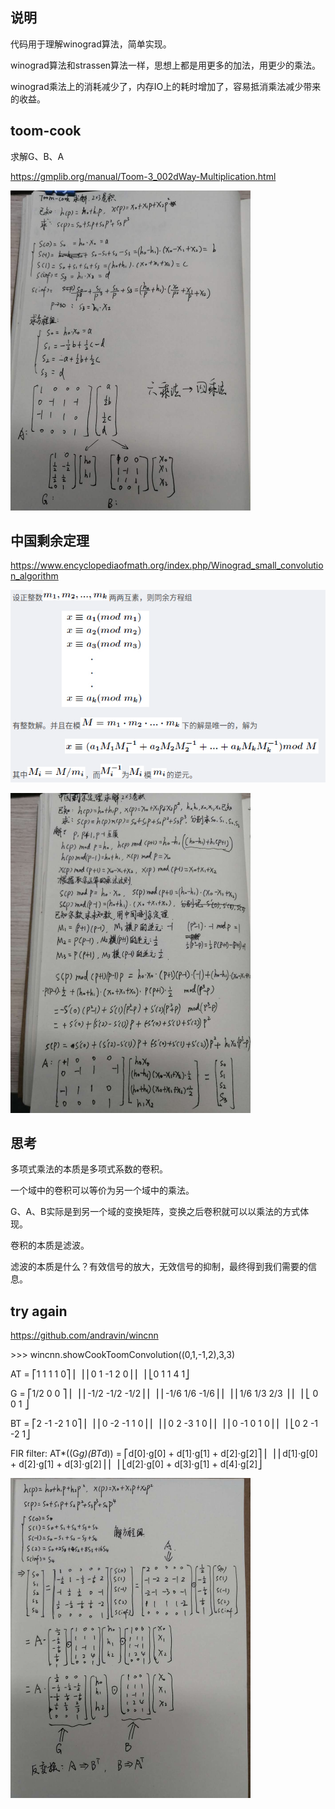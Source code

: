 ## 说明

代码用于理解winograd算法，简单实现。

winograd算法和strassen算法一样，思想上都是用更多的加法，用更少的乘法。

winograd乘法上的消耗减少了，内存IO上的耗时增加了，容易抵消乘法减少带来的收益。

## toom-cook

求解G、B、A

https://gmplib.org/manual/Toom-3_002dWay-Multiplication.html

<img src="res/toom-cook.jpeg" alt="toom-cook" style="zoom:50%;" />



## 中国剩余定理

https://www.encyclopediaofmath.org/index.php/Winograd_small_convolution_algorithm

![image-20200424153932122](res/image-20200424153932122.png)

<img src="res/crt.jpeg" alt="crt" style="zoom:50%;" />

## 思考

多项式乘法的本质是多项式系数的卷积。

一个域中的卷积可以等价为另一个域中的乘法。

G、A、B实际是到另一个域的变换矩阵，变换之后卷积就可以以乘法的方式体现。

卷积的本质是滤波。

滤波的本质是什么？有效信号的放大，无效信号的抑制，最终得到我们需要的信息。

## try again

https://github.com/andravin/wincnn

\>>> wincnn.showCookToomConvolution((0,1,-1,2),3,3)

AT = 
⎡1  1  1   1  0⎤
⎢              ⎥
⎢0  1  -1  2  0⎥
⎢              ⎥
⎣0  1  1   4  1⎦

G = 
⎡1/2    0     0  ⎤
⎢                ⎥
⎢-1/2  -1/2  -1/2⎥
⎢                ⎥
⎢-1/6  1/6   -1/6⎥
⎢                ⎥
⎢1/6   1/3   2/3 ⎥
⎢                ⎥
⎣ 0     0     1  ⎦

BT = 
⎡2  -1  -2  1   0⎤
⎢                ⎥
⎢0  -2  -1  1   0⎥
⎢                ⎥
⎢0  2   -3  1   0⎥
⎢                ⎥
⎢0  -1  0   1   0⎥
⎢                ⎥
⎣0  2   -1  -2  1⎦

FIR filter: AT*((G*g)(BT*d)) =
⎡d[0]⋅g[0] + d[1]⋅g[1] + d[2]⋅g[2]⎤
⎢                                 ⎥
⎢d[1]⋅g[0] + d[2]⋅g[1] + d[3]⋅g[2]⎥
⎢                                 ⎥
⎣d[2]⋅g[0] + d[3]⋅g[1] + d[4]⋅g[2]⎦

<img src="res/1479115435.jpg" alt="1479115435" style="zoom:50%;" />